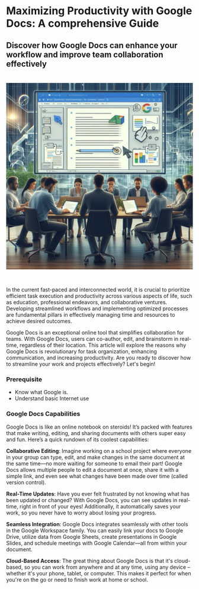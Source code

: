 # Maximizing Productivity with Google Docs: A comprehensive Guide

## Discover how Google Docs can enhance your workflow and improve team collaboration effectively

# ![Google Docs](/Images/Google-Docs.jpeg)

#

In the current fast-paced and interconnected world, it is crucial to prioritize efficient task execution and productivity across various aspects of life, such as education, professional endeavors, and collaborative ventures. Developing streamlined workflows and implementing optimized processes are fundamental pillars in effectively managing time and resources to achieve desired outcomes.

Google Docs is an exceptional online tool that simplifies collaboration for teams. With Google Docs, users can co-author, edit, and brainstorm in real-time, regardless of their location. This article will explore the reasons why Google Docs is revolutionary for task organization, enhancing communication, and increasing productivity. Are you ready to discover how to streamline your work and projects effectively? Let's begin!

### Prerequisite

- Know what Google is.
- Understand basic Internet use

### Google Docs Capabilities

Google Docs is like an online notebook on steroids! It’s packed with features that make writing, editing, and sharing documents with others super easy and fun. Here’s a quick rundown of its coolest capabilities:

**Collaborative Editing**: Imagine working on a school project where everyone in your group can type, edit, and make changes in the same document at the same time—no more waiting for someone to email their part! Google Docs allows multiple people to edit a document at once, share it with a simple link, and even see what changes have been made over time (called version control).

**Real-Time Updates**: Have you ever felt frustrated by not knowing what has been updated or changed? With Google Docs, you can see updates in real-time, right in front of your eyes! Additionally, it automatically saves your work, so you never have to worry about losing your progress.

**Seamless Integration**: Google Docs integrates seamlessly with other tools in the Google Workspace family. You can easily link your docs to Google Drive, utilize data from Google Sheets, create presentations in Google Slides, and schedule meetings with Google Calendar—all from within your document.

**Cloud-Based Access**: The great thing about Google Docs is that it's cloud-based, so you can work from anywhere and at any time, using any device – whether it's your phone, tablet, or computer. This makes it perfect for when you're on the go or need to finish work at home or school.
